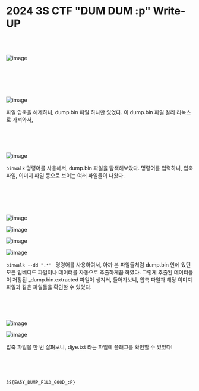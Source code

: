 <!DOCTYPE html>
<html>
<head>
    <link rel="stylesheet" type="text/css" href="style.css">
</head>
<body>
    <h1>2024 3S CTF "DUM DUM :p"  Write-UP</h1>
</body>
<br>
<br>
</html>

![image](https://github.com/user-attachments/assets/f9e22ac2-3c40-48dc-87f4-e7cf87e1bff3)

<br>

</br>
<br>

</br>

![image](https://github.com/user-attachments/assets/bcf29b90-fd03-44d9-8a87-ce99fb3cc82c)

파일 압축을 해제하니, dump.bin 파일 하나만 있었다.
이 dump.bin 파일 칼리 리눅스로 가져와서,
<br>

</br>
<br>

</br>

![image](https://github.com/user-attachments/assets/4b267198-4c44-4579-b456-cf82f3dec4c4)

``binwalk`` 명령어를 사용해서, dump.bin 파일을 탐색해보았다.
명령어를 입력하니, 압축 파일, 이미지 파일 등으로 보이는 여러 파일들이 나왔다. 

<br>

</br>
<br>

</br>

![image](https://github.com/user-attachments/assets/3cb1be52-32ea-47fa-9997-cc4900d81520)

![image](https://github.com/user-attachments/assets/7d7835a6-b77f-4275-8dd8-f51002b4c29b)

![image](https://github.com/user-attachments/assets/942b20ae-50be-4ff4-ae58-2ea53c06f8b5)

![image](https://github.com/user-attachments/assets/031f268d-07ff-437b-bb84-e9bbbb43c3fe)

``binwalk --dd ".*" `` 명령어를 사용하여서, 아까 본 파일들처럼 dump.bin 안에 있던 모든 임베디드 파일이나 데이터를 자동으로 추출하게끔 하였다.
그렇게 추출된 데이터들이 저장된 _dump.bin.extracted 파일이 생겨서, 들어가보니, 압축 파일과 해당 이미지 파일과 같은 파일들을 확인할 수 있었다.
<br>

</br>
<br>

</br>

![image](https://github.com/user-attachments/assets/768fef9a-1d80-4b04-b149-452620708d3a)

![image](https://github.com/user-attachments/assets/08c5731e-a0c2-4a48-93a4-8e671c716976)

압축 파일을 한 번 살펴보니, djye.txt 라는 파일에 플래그를 확인할 수 있었다!
<br>

</br>
<br>

</br>

```
3S{EA5Y_DUMP_F1L3_G00D_:P}
```
